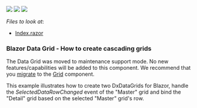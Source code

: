 <!-- default badges list -->
![](https://img.shields.io/endpoint?url=https://codecentral.devexpress.com/api/v1/VersionRange/198060653/20.2.6%2B)
[![](https://img.shields.io/badge/Open_in_DevExpress_Support_Center-FF7200?style=flat-square&logo=DevExpress&logoColor=white)](https://supportcenter.devexpress.com/ticket/details/T802170)
[![](https://img.shields.io/badge/📖_How_to_use_DevExpress_Examples-e9f6fc?style=flat-square)](https://docs.devexpress.com/GeneralInformation/403183)
<!-- default badges end -->
<!-- default file list -->
*Files to look at*:

* [Index.razor](./CS/CascadingDataGrids/Pages/Index.razor)
<!-- default file list end -->

### Blazor Data Grid - How to create cascading grids

The Data Grid was moved to maintenance support mode. No new features/capabilities will be added to this component. We recommend that you [migrate](https://docs.devexpress.com/Blazor/403162/grid/migrate-from-data-grid-to-grid) to the [Grid](https://docs.devexpress.com/Blazor/403143/grid) component. 

This example illustrates how to create two DxDataGrids for Blazor, handle the *SelectedDataRowChanged* event of the "Master" grid and bind the "Detail" grid based on the selected "Master" grid's row.
